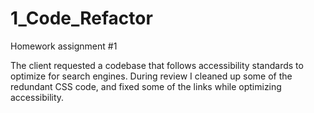 # 1_Code_Refactor
Homework assignment #1

The client requested a codebase that follows accessibility standards to optimize for search engines.  During review I cleaned up some of the redundant CSS code, and fixed some of the links while optimizing accessibility. 
